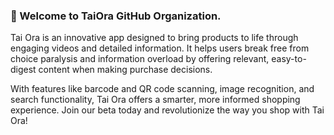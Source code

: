### **👋 Welcome to TaiOra GitHub Organization.** 

Tai Ora is an innovative app designed to bring products to life through engaging videos and detailed information. It helps users break free from choice paralysis and information overload by offering relevant, easy-to-digest content when making purchase decisions. 

With features like barcode and QR code scanning, image recognition, and search functionality, Tai Ora offers a smarter, more informed shopping experience. Join our beta today and revolutionize the way you shop with Tai Ora!
